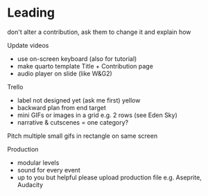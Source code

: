 # Leading
don't alter a contribution, ask them to change it and explain how

Update videos
+ use on-screen keyboard (also for tutorial)
+ make quarto template Title + Contribution page
+ audio player on slide (like W&G2)

Trello
+ label not designed yet (ask me first) yellow
+ backward plan from end target
+ mini GIFs or images in a grid e.g. 2 rows (see Eden Sky)
+ narrative & cutscenes = one category?

Pitch
multiple small gifs in rectangle on same screen

Production
+ modular levels
+ sound for every event
+ up to you but helpful please upload production file e.g. Aseprite, Audacity





